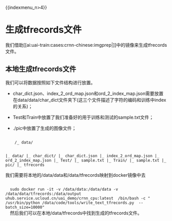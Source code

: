 {{indexmenu_n>4}}

# 生成tfrecords文件
我们借助[[ai:uai-train:cases:crnn-chinese:imgprep|]]中的镜像来生成tfrecords文件。
## 本地生成tfrecords文件
我们可以将数据按照如下文件结构进行放置。

  * char\_dict.json、index\_2\_ord\_map.json和ord\_2\_index\_map.json需要放置在data/data/char\_dict文件夹下(这三个文件描述了字符的编码和训练中index的关系)；

  * Test和Train中放置了我们准备好的用于训练和测试的sample.txt文件；

  * ./pic中放置了生成的图像文件；

<code>
    /_ data/

  |_ data/
  |_ char_dict/
    |_ char_dict.json
    |_ index_2_ord_map.json
    |_ ord_2_index_map.json
  |_ Test/
    |_ sample.txt
  |_ Train/
    |_ sample.txt
  |_ pic/
   |_ tfrecords
  </code>

我们需要将本地的/data/data和/data/tfrecords映射到docker镜像中去

<code>
  sudo docker run -it -v /data/data:/data/data -v /data/data/tfrecords:/data/output uhub.service.ucloud.cn/uai_demo/crnn_cpu:latest  /bin/bash -c " /usr/bin/python /data/code/tools/write_text_tfrecords.py  --batch_size=10000"
  </code>
  然后我们可以在本地/data/tfrecords中找到生成的tfrecords文件。






